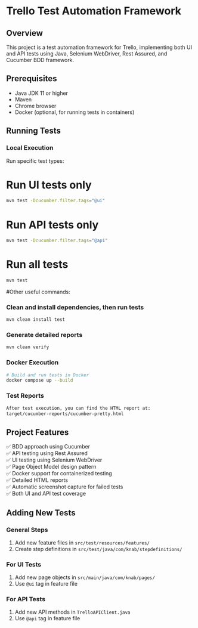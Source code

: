 # Trello Test Automation Framework

## Overview
This project is a test automation framework for Trello, implementing both UI and API tests using Java, Selenium WebDriver, Rest Assured, and Cucumber BDD framework.

## Prerequisites
- Java JDK 11 or higher
- Maven
- Chrome browser
- Docker (optional, for running tests in containers)

## Running Tests

### Local Execution

Run specific test types:

# Run UI tests only
```bash
mvn test -Dcucumber.filter.tags="@ui"
```

# Run API tests only
```bash
mvn test -Dcucumber.filter.tags="@api"
```

# Run all tests
```bash
mvn test
```

#Other useful commands:

### Clean and install dependencies, then run tests
```bash
mvn clean install test
```

### Generate detailed reports
```bash
mvn clean verify
```

### Docker Execution
```bash
# Build and run tests in Docker
docker compose up --build
```

### Test Reports
```bash
After test execution, you can find the HTML report at:
target/cucumber-reports/cucumber-pretty.html
```

## Project Features
✅ BDD approach using Cucumber  
✅ API testing using Rest Assured  
✅ UI testing using Selenium WebDriver  
✅ Page Object Model design pattern  
✅ Docker support for containerized testing  
✅ Detailed HTML reports  
✅ Automatic screenshot capture for failed tests  
✅ Both UI and API test coverage  

## Adding New Tests

### General Steps
1. Add new feature files in `src/test/resources/features/`
2. Create step definitions in `src/test/java/com/knab/stepdefinitions/`

### For UI Tests
1. Add new page objects in `src/main/java/com/knab/pages/`
2. Use `@ui` tag in feature file

### For API Tests
1. Add new API methods in `TrelloAPIClient.java`
2. Use `@api` tag in feature file